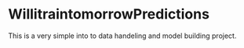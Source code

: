 # WillitraintomorrowPredictions
This is a very simple into to data handeling and model building project. 
